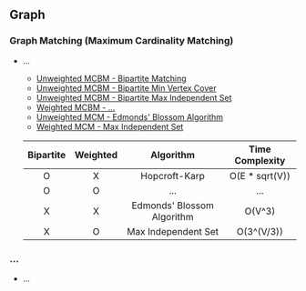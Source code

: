 ## Graph

### Graph Matching (Maximum Cardinality Matching)
 - ...
   - [Unweighted MCBM - Bipartite Matching](https://github.com/bluedawnstar/algorithm_study/blob/master/library/graph/bipartiteGraph.h "Bipartite Matching")
   - [Unweighted MCBM - Bipartite Min Vertex Cover](https://github.com/bluedawnstar/algorithm_study/blob/master/library/graph/bipartiteGraph.h "Bipartite Min Vertex Cover")
   - [Unweighted MCBM - Bipartite Max Independent Set](https://github.com/bluedawnstar/algorithm_study/blob/master/library/graph/bipartiteGraph.h "Bipartite Max Independent Set")
   - [Weighted MCBM - ...](...URL... "...")
   - [Unweighted MCM - Edmonds' Blossom Algorithm](https://github.com/bluedawnstar/algorithm_study/blob/master/library/graph/generalMaxMatching.h "Edmonds' Blossom Algorithm")
   - [Weighted MCM - Max Independent Set](https://github.com/bluedawnstar/algorithm_study/blob/master/library/graph/maxIndependentSet.h "Max Independent Set")

    |  Bipartite  | Weighted  | Algorithm                  | Time Complexity |
    |:-----------:|:---------:|:--------------------------:|:---------------:|
    |     O       |     X     | Hopcroft-Karp              | O(E * sqrt(V))  |
    |     O       |     O     | ...                        | ...             |
    |     X       |     X     | Edmonds' Blossom Algorithm | O(V^3)          |
    |     X       |     O     | Max Independent Set        | O(3^(V/3))      |

### ...
 - ...
